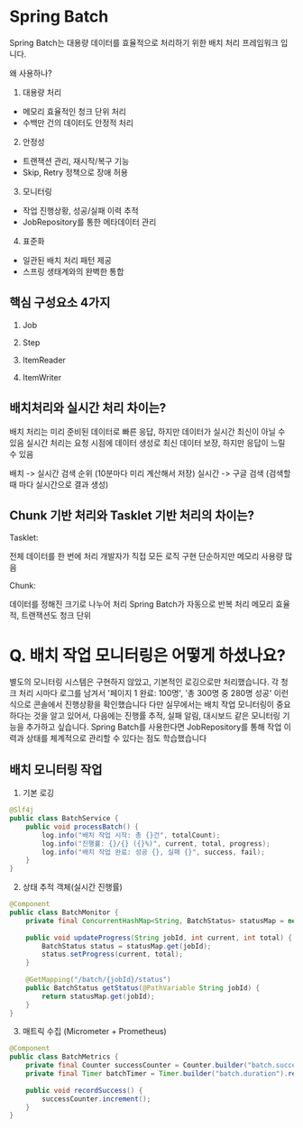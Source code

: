 # Spring Batch

Spring Batch는 대용량 데이터를 효율적으로 처리하기 위한 배치 처리 프레임워크 입니다.

왜 사용하나?
1. 대용량 처리
- 메모리 효율적인 청크 단위 처리
- 수백만 건의 데이터도 안정적 처리

2. 안정성
- 트랜잭션 관리, 재시작/복구 기능
- Skip, Retry 정책으로 장애 허용

3. 모니터링
- 작업 진행상황, 성공/실패 이력 추적
- JobRepository를 통한 메타데이터 관리

4. 표준화
- 일관된 배치 처리 패턴 제공
- 스프링 생태계와의 완벽한 통합

## 핵심 구성요소 4가지
1. Job

2. Step

3. ItemReader

4. ItemWriter

## 배치처리와 실시간 처리 차이는?
배치 처리는 미리 준비된 데이터로 빠른 응답, 하지만 데이터가 실시간 최신이 아닐 수 있음
실시간 처리는 요청 시점에 데이터 생성로 최신 데이터 보장, 하지만 응답이 느릴 수 있음

배치 -> 실시간 검색 순위 (10분마다 미리 계산해서 저장)
실시간 -> 구글 검색 (검색할 때 마다 실시간으로 결과 생성)

## Chunk 기반 처리와 Tasklet 기반 처리의 차이는?
Tasklet:

전체 데이터를 한 번에 처리
개발자가 직접 모든 로직 구현
단순하지만 메모리 사용량 많음

Chunk:

데이터를 정해진 크기로 나누어 처리
Spring Batch가 자동으로 반복 처리
메모리 효율적, 트랜잭션도 청크 단위

# Q. 배치 작업 모니터링은 어떻게 하셨나요?
별도의 모니터링 시스템은 구현하지 않았고, 기본적인 로깅으로만 처리했습니다. 각 청크 처리 시마다 로그를 남겨서 '페이지 1 완료: 100명', '총 300명 중 280명 성공' 이런 식으로 콘솔에서 진행상황을 확인했습니다
다만 실무에서는 배치 작업 모니터링이 중요하다는 것을 알고 있어서, 다음에는 진행률 추적, 실패 알림, 대시보드 같은 모니터링 기능을 추가하고 싶습니다. Spring Batch를 사용한다면 JobRepository를 통해 작업 이력과 상태를 체계적으로 관리할 수 있다는 점도 학습했습니다

## 배치 모니터링 작업
1. 기본 로깅
```java
@Slf4j
public class BatchService {
    public void processBatch() {
        log.info("배치 작업 시작: 총 {}건", totalCount);
        log.info("진행률: {}/{} ({}%)", current, total, progress);
        log.info("배치 작업 완료: 성공 {}, 실패 {}", success, fail);
    }
}
```

2. 상태 추적 객체(실시간 진행률)
```java
@Component
public class BatchMonitor {
    private final ConcurrentHashMap<String, BatchStatus> statusMap = new ConcurrentHashMap<>();
    
    public void updateProgress(String jobId, int current, int total) {
        BatchStatus status = statusMap.get(jobId);
        status.setProgress(current, total);
    }
    
    @GetMapping("/batch/{jobId}/status")
    public BatchStatus getStatus(@PathVariable String jobId) {
        return statusMap.get(jobId);
    }
}
```

3. 매트릭 수집 (Micrometer + Prometheus)
```java
@Component
public class BatchMetrics {
    private final Counter successCounter = Counter.builder("batch.success").register(meterRegistry);
    private final Timer batchTimer = Timer.builder("batch.duration").register(meterRegistry);
    
    public void recordSuccess() {
        successCounter.increment();
    }
}
```

